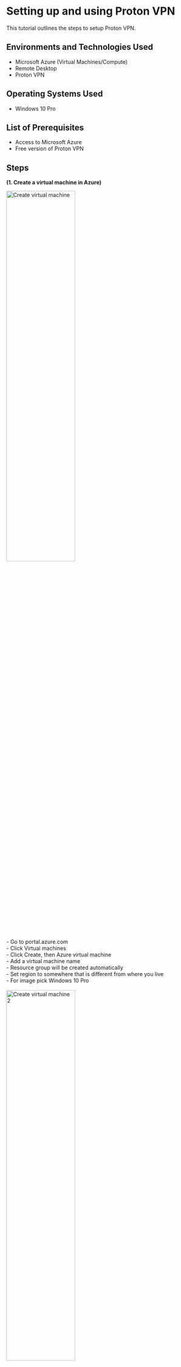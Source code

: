 <h1>Setting up and using Proton VPN</h1>
This tutorial outlines the steps to setup Proton VPN.<br />

<h2>Environments and Technologies Used</h2>

- Microsoft Azure (Virtual Machines/Compute)
- Remote Desktop
- Proton VPN

<h2>Operating Systems Used </h2>

- Windows 10 Pro</b> 

<h2>List of Prerequisites</h2>

- Access to Microsoft Azure
- Free version of Proton VPN

<h2>Steps</h2>

<p><strong>(1. Create a virtual machine in Azure)</strong><br></p>

<p>
  <img src="https://i.imgur.com/EeULlca.png" height="50%" width="60%" alt="Create virtual machine"/> <br> <br> 
  - Go to portal.azure.com <br>
  - Click Virtual machines <br>
  - Click Create, then Azure virtual machine<br>
  - Add a virtual machine name <br>
  - Resource group will be created automatically <br>
  - Set region to somewhere that is different from where you live <br>
  - For image pick Windows 10 Pro <br> <br>
  <img src="https://i.imgur.com/nWLXFFx.png" height="50%" width="60%" alt="Create virtual machine 2"/> <br> <br>
  - Set the Size to 2 vcpus or more <br>
  - Set your Username and Password to something you will remember <br>
  - Click Review + Create <br>
  - After it's done validating click Create 
</p>
<br />

<p>
<strong>(2. Log into the virtual machine with Remote desktop connection)</strong></p><br>
<img src="https://i.imgur.com/D3ce1QI.png" height="50%" width="60%" alt="Remote connection"/> <br>
  - Click Start <br>
  - Search for Remote Desktop Connection <br>
  - Enter the public IP address of the newly created virtual machine <br>
  - Click Connect <br> <br>
  <img src="https://i.imgur.com/M3SkZ2l.png" height="50%" width="60%" alt="Remote connection"/> <br>
  - Click More choices <br>
  - Click Use a different account <br>
  - Enter the Username and Password that you have created for the virtual machine <br>
  - Click OK <br>
  - Click Yes <br> 
</p>
<br />

<p>
  <strong>(3. Get IP address and location for the virtual machine)</strong> <br>
   - From within the virtual machine visit whatismyipaddress.com <br>
   - Make a note of the IP address and city <br> </p>


<p> <strong>(4. Sign up and download Proton VPN)</strong> <br>
   - Go to your actual computer <br> <br>
  <img src="https://i.imgur.com/eCAiJox.png" height="50%" width="60%" alt="Proton clients download"/> <br>
  - Search Proton VPN <br>
  - Click Create account <br>
  - Click Get Proton Free <br>
  - Enter your Email address <br>
  - Set your password <br> <br>
  <img src="https://i.imgur.com/9yOZzJ3.png" height="50%" width="60%" alt="Proton clients download"/> <br> <br>
  - Once your account is created copy the URL and paste it into your virtual machine <br>
  - Sign in to Proton VPN from your virtual machine <br>
  - Download the Windows Proton VPN client <br>
  - Install the Proton VPN file <br> </p>

<p>
  <strong>(5. Test the VPN)</strong> <br>
  - From your virtual machine go to the Proton VPN app <br>
  - Sign in <br> <br>
  <img src="https://i.imgur.com/GdHex8Z.png" height="50%" width="60%" alt="Japanese Amazon"/> <br> <br>
  - Next to Free connection click Connect <br>
  - Browse to whatismyipaddress.com <br>
  - Make a note of the IP address and location <br> <br>
  <img src="https://i.imgur.com/1EUwmke.png" height="50%" width="60%" alt="Japanese Amazon"/> <br> <br>
  - Try browsing to Amazon and/or Disney and see if there is anything different about the sites in relation to the location of your VPN server <br>
    &nbsp Because I am connected to a Japanese server Japanese websites have appeared in my Google search
</p>
  
</p>
<br />
